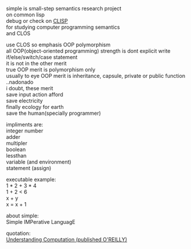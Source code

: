 simple is small-step semantics research project  
on common lisp  
debug or check on [CLISP](http://www.clisp.org/)  
for studying computer programming semantics  
and CLOS  

use CLOS so emphasis OOP polymorphism  
all OOP(object-oriented programming) strength is dont explicit write if/else/switch/case statement  
it is not in the other merit  
true OOP merit is polymorphism only  
usually to eye OOP merit is inheritance, capsule, private or public function ..nadonado  
i doubt, these merit  
save input action afford  
save electricity  
finally ecology for earth  
save the human(specially programmer)  

impliments are:  
integer number  
adder  
multipler  
boolean  
lessthan  
variable (and environment)  
statement (assign)

executable example:  
1 * 2 + 3 * 4  
1 + 2 < 6  
x + y  
x = x + 1  

about simple:  
Simple IMPerative LanguagE  

quotation:  
[Understanding Computation (published O'REILLY)](http://www.oreilly.co.jp/books/9784873116976/)  

